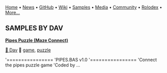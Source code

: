 [Home](https://qb64.com) • [News](../news.md) • [GitHub](../github.md) • [Wiki](../wiki.md) • [Samples](../samples.md) • [Media](../media.md) • [Community](../community.md) • [Rolodex](../rolodex.md) • [More...](../more.md)

## SAMPLES BY DAV

**[Pipes Puzzle (Maze Connect)](pipes-puzzle/index.md)**

[🐝 Dav](dav.md) 🔗 [game](game.md), [puzzle](puzzle.md)

'================  'PIPES.BAS v1.0  '================  'Connect the pipes puzzle game  'Coded by ...
